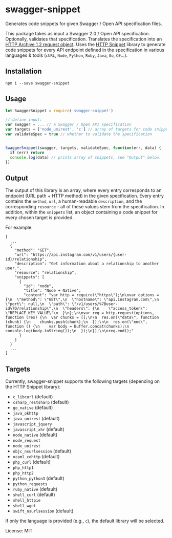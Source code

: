 # swagger-snippet
Generates code snippets for given Swagger / Open API specification files.

This package takes as input a Swagger 2.0 / Open API specification. Optionally, validates that specification. Translates the specification into an [HTTP Archive 1.2 request object](http://www.softwareishard.com/blog/har-12-spec/#request). Uses the [HTTP Snippet](https://github.com/Mashape/httpsnippet) library to generate code snippets for every API endpoint defined in the specification in various languages & tools (`cURL`, `Node`, `Python`, `Ruby`, `Java`, `Go`, `C#`...).

## Installation

    npm i --save swagger-snippet


## Usage

```javascript
let SwaggerSnippet = require('swagger-snippet')

// define input:
var swagger = ... // a Swagger / Open API specification
var targets = ['node_unirest', 'c'] // array of targets for code snippets. See list below...
var validateSpec = true // whether to validate the specification


SwaggerSnippet(swagger, targets, validateSpec, function(err, data) {
  if (err) return
  console.log(data) // prints array of snippets, see "Output" below.
})
```

## Output
The output of this library is an array, where every entry corresponds to an endpoint (URL path + HTTP method) in the given specification. Every entry contains the `method`, `url`, a human-readable `description`, and the corresponding `resource` - all of these values stem from the specification. In addition, within the `snippets` list, an object containing a code snippet for every chosen target is provided.

For example:

```
[
  ...
  {
    "method": "GET",
    "url": "https://api.instagram.com/v1/users/{user-id}/relationship",
    "description": "Get information about a relationship to another user.",
    "resource": "relationship",
    "snippets": [
      {
        "id": "node",
        "title": "Node + Native",
        "content": "var http = require(\"https\");\n\nvar options = {\n  \"method\": \"GET\",\n  \"hostname\": \"api.instagram.com\",\n  \"port\": null,\n  \"path\": \"/v1/users/%7Buser-id%7D/relationship\",\n  \"headers\": {\n    \"access_token\": \"REPLACE_KEY_VALUE\"\n  }\n};\n\nvar req = http.request(options, function (res) {\n  var chunks = [];\n\n  res.on(\"data\", function (chunk) {\n    chunks.push(chunk);\n  });\n\n  res.on(\"end\", function () {\n    var body = Buffer.concat(chunks);\n    console.log(body.toString());\n  });\n});\n\nreq.end();"
      }
    ]
  }
  ...
]
```

## Targets
Currently, swagger-snippet supports the following targets (depending on the HTTP Snippet library):

* `c_libcurl` (default)
* `csharp_restsharp` (default)
* `go_native` (default)
* `java_okhttp`
* `java_unirest` (default)
* `javascript_jquery`
* `javascript_xhr` (default)
* `node_native` (default)
* `node_request`
* `node_unirest`
* `objc_nsurlsession` (default)
* `ocaml_cohttp` (default)
* `php_curl` (default)
* `php_http1`
* `php_http2`
* `python_python3` (default)
* `python_requests`
* `ruby_native` (default)
* `shell_curl` (default)
* `shell_httpie`
* `shell_wget`
* `swift_nsurlsession` (default)

If only the language is provided (e.g., `c`), the default library will be selected.


License: MIT